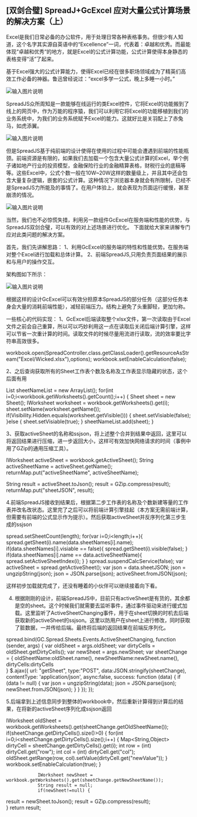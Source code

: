 ## [双剑合璧] SpreadJ+GcExcel 应对大量公式计算场景的解决方案（上）

Excel是我们日常必备的办公软件，用于处理日常各种表格事务。但很少有人知道，这个名字其实源自英语中的“Excellence”一词，代表着：卓越和优秀。而最能体现“卓越和优秀“的地方，就是Excel的公式计算功能，公式计算使得本身静态的表格变得“活”了起来。

基于Excel强大的公式计算能力，使得Excel已经在很多职场领域成为了精英们高效工作必备的神器。鲁迅曾经说过：“excel多学一公式，晚上多睡一小时。”

![输入图片说明](https://gcdn.grapecity.com.cn/data/attachment/forum/202108/26/110903zjoaqomsq7a7s7vf.png "在这里输入图片标题")


SpreadJS众所周知是一款能够在线运行的类Excel控件，它将Excel的功能搬到了线上的网页中，作为万能的程序猿，我们可以利用它将Excel的功能移植到我们的业务系统中，为我们的业务系统赋予Excel的能力。这就好比是关羽配上了赤兔马，如虎添翼。

![输入图片说明](https://gcdn.grapecity.com.cn/data/attachment/forum/202108/26/112550x7jelb0ge0fcvdld.png "在这里输入图片标题")

但是SpreadJS基于纯前端的设计使得在使用的过程中可能会遭遇到前端的性能瓶颈。前端资源是有限的，如果我们去加载一个包含大量公式计算的Excel，举个例子诸如地产行业的投资模型，金融保险行业的金融精算表格，财税行业的底稿等等。这些Excel中，公式个数一般在10W~20W这样的数量级上，并且其中还会包含大量复杂逻辑，嵌套的公式计算。这种情况下浏览器本身就会有所限制，已经不是SpreadJS力所能及的事情了。在用户体验上，就会表现为页面运行缓慢，甚至崩溃的情况。 

![输入图片说明](https://gcdn.grapecity.com.cn/data/attachment/forum/202108/27/183029pzwjllha886626x6.png "在这里输入图片标题")

当然，我们也不必惊慌失措，利用另一款组件GcExcel在服务端和性能的优势，与SpreadJS双剑合璧，可以有效的对上述场景进行优化。
下面就给大家来讲解专门应对此类问题的解决方案。



首先，我们先讲解思路：
1、利用GcExcel的服务端的特性和性能优势。在服务端对整个Excel进行加载和总体计算。
2、前端SpreadJS,只用负责页面结果的展示和与用户的操作交互。

架构图如下所示：

![输入图片说明](https://gcdn.grapecity.com.cn/data/attachment/forum/202108/27/185023btqkqwsx83ssu0fu.png "在这里输入图片标题")


根据这样的设计GcExcel可以有效分担原本SpreadJS的部分任务（这部分任务本身会大量的消耗前端性能），减轻前端压力。结构上避免了头重脚轻，更加匀称。

一些核心的代码实现：
1、GcExcel后端读取整个xlsx文件，第一次读取由于Excel文件之前会自己重算，所以可以巧妙利用这一点在读取后关闭后端计算引擎，这样可以节省一次重计算的时间。读取文件的时候尽量用流进行读取，流的效率要比字符串高效很多。

workbook.open(SpreadController.class.getClassLoader().getResourceAsStream("Excel/Wicked.xlsx"),options);
workbook.setEnableCalculation(false);

2、之后查询获取所有的Sheet工作表个数及名称及工作表显示隐藏的状态，这个后面有用


List<Sheet> sheetNameList = new ArrayList<Sheet>();
for(int i=0;i<workbook.getWorksheets().getCount();i++) {
  Sheet sheet = new Sheet();
  IWorksheet worksheet = workbook.getWorksheets().get(i);
  sheet.setName(worksheet.getName());
  if(Visibility.Hidden.equals(worksheet.getVisible())) {
    sheet.setVisiable(false);
  }else {
    sheet.setVisiable(true);
  }
  sheetNameList.add(sheet);
}



3、获取activeSheet的名称和ssjson，将上述整个合并到结果中返回，这里可以将返回结果进行压缩，进一步返回大小，这样可有效加快网络请求的时间（事例中用了GZip的通用压缩工具）。


IWorksheet activeSheet = workbook.getActiveSheet();
String activeSheetName = activeSheet.getName();
returnMap.put("activeSheetName", activeSheetName);

String result = activeSheet.toJson();
result = GZip.compress(result);
returnMap.put("sheetJSON", result);




4.前端SpreadJS接收到结果后，根据第二步工作表的名称及个数新建等量的工作表并改名改状态。这里完了之后可以将前端计算引擎挂起（本方案无需前端计算，但需要有前端的公式显示作为提示）。然后获取activeSheet并反序列化第三步生成的ssjson



spread.setSheetCount(length);
for(var i=0;i<length;i++){
  spread.getSheet(i).name(data.sheetNames[i].name);
  if(data.sheetNames[i].visiable == false){
    spread.getSheet(i).visible(false);
  }
  if(data.sheetNames[i].name == data.activeSheetName){
    spread.setActiveSheetIndex(i);
  }
}
spread.suspendCalcService(false);
var activeSheet = spread.getActiveSheet();
var json = data.sheetJSON;
json = ungzipString(json);
json = JSON.parse(json);
activeSheet.fromJSON(json);



这样初步加载就完成了，还没有睡着的小伙伴可以继续接着向下看。


4. 根据刚刚的设计，前端SpreadJS中，目前只有activeSheet是有货的，其余都是空的sheet。这个时候我们就需要去监听事件，通过事件驱动来进行缓式加载。这里监听了ActiveSheetChanging事件，用于在sheet切换的时机去后端获取新的activeSheet的ssjson。这里以防用户在sheet上进行修改，同时获取了脏数据，一并传给后端。最终将后端的返回结果在前端反序列化。


spread.bind(GC.Spread.Sheets.Events.ActiveSheetChanging, function (sender, args) {
                var oldSheet = args.oldSheet;
                var dirtyCells = oldSheet.getDirtyCells();
                var newSheet = args.newSheet;
                var sheetChange = {
  oldSheetName:oldSheet.name(),
  newSheetName:newSheet.name(),
  dirtyCells:dirtyCells        
                }
                $.ajax({
  url: "getSheet",
  type:"POST",
  data:JSON.stringify(sheetChange),
  contentType: 'application/json',
  async:false,
  success: function (data) {
    if (data != null) {
      var json = ungzipString(data);
      json = JSON.parse(json);
      newSheet.fromJSON(json);
    }
  }
                    });
            });



5.后端拿到上述信息同步到整体的workbook中，然后重新计算得到计算后的结果，在将新的activeSheet序列化成ssjson返回


IWorksheet oldSheet = workbook.getWorksheets().get(sheetChange.getOldSheetName());
                if(sheetChange.getDirtyCells().size()>0) {
  for(int i=0;i<sheetChange.getDirtyCells().size();i++) {
    Map<String,Object> dirtyCell = sheetChange.getDirtyCells().get(i);
    int row = (int) dirtyCell.get("row");
    int col = (int) dirtyCell.get("col");
    oldSheet.getRange(row, col).setValue(dirtyCell.get("newValue"));
  }
  workbook.setEnableCalculation(true);
                }
               
                IWorksheet newSheet = workbook.getWorksheets().get(sheetChange.getNewSheetName());
                String result = null;
                if(newSheet!=null) {
  result = newSheet.toJson();
  result = GZip.compress(result);        
                }
                return result;

